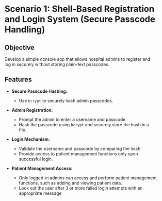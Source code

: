 # **Scenario 1: Shell-Based Registration and Login System (Secure Passcode Handling)**  

## **Objective**  
Develop a simple console app that allows hospital admins to register and log in securely without storing plain-text passcodes.  

## **Features**  

- **Secure Passcode Hashing:**  
  - Use `bcrypt` to securely hash admin passcodes.  

- **Admin Registration:**  
  - Prompt the admin to enter a username and passcode.  
  - Hash the passcode using `bcrypt` and securely store the hash in a file.  

- **Login Mechanism:**  
  - Validate the username and passcode by comparing the hash.  
  - Provide access to patient management functions only upon successful login.  

- **Patient Management Access:**  
  - Only logged-in admins can access and perform patient management functions, such as adding and viewing patient data.
  - Lock out the user after 3 or more failed login attempts with an appropriate message 

